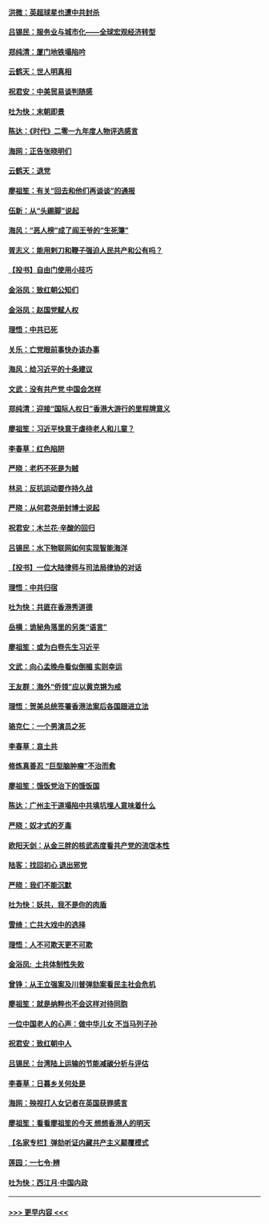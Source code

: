 #### [洪微：英超球星也遭中共封杀](../pages/nsc993/n11727243.md?t=12180122) 
#### [吕锡民：服务业与城市化——全球宏观经济转型](../pages/nsc993/n11725845.md?t=12180122) 
#### [郑纯清：厦门地铁塌陷吟](../pages/nsc993/n11725813.md?t=12180122) 
#### [云鹤天：世人明真相](../pages/nsc993/n11725621.md?t=12180122) 
#### [祝君安：中美贸易谈判随感](../pages/nsc993/n11725609.md?t=12180122) 
#### [吐为快：末朝即景](../pages/nsc993/n11723365.md?t=12180122) 
#### [陈达：《时代》二零一九年度人物评选感言](../pages/nsc993/n11723337.md?t=12180122) 
#### [海网：正告张晓明们](../pages/nsc993/n11723228.md?t=12180122) 
#### [云鹤天：退党](../pages/nsc993/n11723056.md?t=12180122) 
#### [廖祖笙：有关“回去和他们再谈谈”的通报](../pages/nsc993/n11722442.md?t=12180122) 
#### [伍新：从“头踢脚”说起](../pages/nsc993/n11722429.md?t=12180122) 
#### [海风：“恶人榜”成了阎王爷的“生死簿”](../pages/nsc993/n11722272.md?t=12180122) 
#### [胥志义：能用剌刀和鞭子强迫人民共产和公有吗？](../pages/nsc993/n11720569.md?t=12180122) 
#### [【投书】自由门使用小技巧](../pages/nsc993/n11720180.md?t=12180122) 
#### [金浴凤：致红朝公知们](../pages/nsc993/n11720563.md?t=12180122) 
#### [金浴凤：赵国党赋人权](../pages/nsc993/n11720533.md?t=12180122) 
#### [理悟：中共已死](../pages/nsc993/n11720233.md?t=12180122) 
#### [关乐：亡党眼前事快办该办事](../pages/nsc993/n11719160.md?t=12180122) 
#### [海风：给习近平的十条建议](../pages/nsc993/n11717616.md?t=12180122) 
#### [文武：没有共产党 中国会怎样](../pages/nsc993/n11717584.md?t=12180122) 
#### [郑纯清：迎接“国际人权日”香港大游行的里程牌意义](../pages/nsc993/n11717417.md?t=12180122) 
#### [廖祖笙：习近平快意于虐待老人和儿童？](../pages/nsc993/n11715313.md?t=12180122) 
#### [李春草：红色陷阱](../pages/nsc993/n11715029.md?t=12180122) 
#### [严晓：老朽不死是为贼](../pages/nsc993/n11712910.md?t=12180122) 
#### [林忌：反抗运动要作持久战](../pages/nsc993/n11712623.md?t=12180122) 
#### [严晓：从何君尧册封博士说起](../pages/nsc993/n11712465.md?t=12180122) 
#### [祝君安：木兰花·辛酸的回归](../pages/nsc993/n11712381.md?t=12180122) 
#### [吕锡民：水下物联网如何实现智能海洋](../pages/nsc993/n11711158.md?t=12180122) 
#### [【投书】一位大陆律师与司法局律协的对话](../pages/nsc993/n11709675.md?t=12180122) 
#### [理悟：中共归宿](../pages/nsc993/n11710059.md?t=12180122) 
#### [吐为快：共匪在香港秀道德](../pages/nsc993/n11709979.md?t=12180122) 
#### [岳横：诡秘角落里的另类“语言”](../pages/nsc993/n11709792.md?t=12180122) 
#### [廖祖笙：或为白卷先生习近平](../pages/nsc993/n11708330.md?t=12180122) 
#### [文武：向心孟晚舟看似倒楣 实则幸运](../pages/nsc993/n11708236.md?t=12180122) 
#### [王友群：海外“侨领”应以黄克锵为戒](../pages/nsc993/n11706176.md?t=12180122) 
#### [理悟：贺美总统签署香港法案后各国跟进立法](../pages/nsc993/n11706853.md?t=12180122) 
#### [骆克仁：一个男演员之死](../pages/nsc993/n11706677.md?t=12180122) 
#### [李春草：哀土共](../pages/nsc993/n11706255.md?t=12180122) 
#### [修炼真善忍 “巨型脑肿瘤”不治而愈](../pages/nsc993/n11705340.md?t=12180122) 
#### [廖祖笙：饿饭党治下的饿饭国](../pages/nsc993/n11705085.md?t=12180122) 
#### [陈达：广州主干道塌陷中共填坑埋人意味着什么](../pages/nsc993/n11705046.md?t=12180122) 
#### [严晓：奴才式的歹毒](../pages/nsc993/n11704826.md?t=12180122) 
#### [欧阳天剑：从金三胖的核武态度看共产党的流氓本性](../pages/nsc993/n11702238.md?t=12180122) 
#### [陆客：找回初心 退出邪党](../pages/nsc993/n11702213.md?t=12180122) 
#### [严晓：我们不能沉默](../pages/nsc993/n11702110.md?t=12180122) 
#### [吐为快：妖共，我不是你的肉盾](../pages/nsc993/n11701366.md?t=12180122) 
#### [雪绮：亡共大戏中的选择](../pages/nsc993/n11699922.md?t=12180122) 
#### [理悟：人不可欺天更不可欺](../pages/nsc993/n11699657.md?t=12180122) 
#### [金浴凤:  土共体制性失败](../pages/nsc993/n11699361.md?t=12180122) 
#### [曾铮：从王立强案及川普弹劾案看民主社会危机](../pages/nsc993/n11699318.md?t=12180122) 
#### [廖祖笙：就是纳粹也不会这样对待同胞](../pages/nsc993/n11697658.md?t=12180122) 
#### [一位中国老人的心声：做中华儿女 不当马列子孙](../pages/nsc993/n11697525.md?t=12180122) 
#### [祝君安：致红朝中人](../pages/nsc993/n11697518.md?t=12180122) 
#### [吕锡民：台湾陆上运输的节能减碳分析与评估](../pages/nsc993/n11694983.md?t=12180122) 
#### [李春草：日暮乡关何处是](../pages/nsc993/n11694805.md?t=12180122) 
#### [海网：殃视打人女记者在英国获罪感言](../pages/nsc993/n11693832.md?t=12180122) 
#### [廖祖笙：看看廖祖笙的今天 想想香港人的明天](../pages/nsc993/n11693707.md?t=12180122) 
#### [【名家专栏】弹劾听证内藏共产主义颠覆模式](../pages/nsc993/n11693563.md?t=12180122) 
#### [莲园：一七令‧辨](../pages/nsc993/n11692558.md?t=12180122) 
#### [吐为快：西江月·中国内政](../pages/nsc993/n11692071.md?t=12180122) 

----
#### [ >>> 更早内容 <<< ](../indexes/nsc993-earlier.md)
